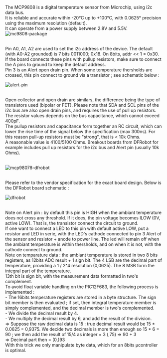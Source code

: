 The MCP9808 is a digital temperature sensor from Microchip, using i2c data bus.<br>
It is reliable and accurate within -20°C up to +100°C, with 0.0625° precision using the maximum resolution (default).<br>
It can operate from a power supply between 2.8V and 5.5V.
<br>
![mc9808-package](https://github.com/user-attachments/assets/b5b654fa-b373-4e9d-a359-6e45b16ecc39)

<br>
Pin A0, A1, A2 are used to set the i2c address of the device. The default (with A0-A2 grounded) is 7 bits 0011000; 0x18. On 8bits, addr << 1 = 0x30.<br>
If the board connects these pins with pullup resistors, make sure to connect the A pins to ground to keep the default address.<br>
Pin 3 is an Alert open drain pin. When some temperature thersholds are crossed, this pin connect to ground via a transistor ; see schematic below :<br>

![alert-pin](https://github.com/user-attachments/assets/0c5989b1-fedd-4d72-90dc-bb281ce021a2)

<br>
Open collector and open drain are similars, the difference being the type of transistors used (bipolar or FET).
Please note that SDA and SCL pins of the i2c bus are also open drain pins, and requires the use of pull up resistors. The resistor values depends on the bus capacitance, which cannot exceed 400pF.<br>
The pullup resistors and capacitance form together an RC circuit, which can lower the rise time of the signal below the specification (max 300ns). For this reason pull-up resistors must be "strong", that is < 10k Ohms.<br>
A reasonable value is 4100/5100 Ohms. Breakout boards from DFRobot for example includes pull up resistors for the i2c bus and Alert pin (usually 10k Ohms).<br>
<br>

![mcp98078-dfrobot](https://github.com/user-attachments/assets/c98b53a5-2a34-46bc-bbde-aeed52c89299)

<br>
Please refer to the vendor specification for the exact board design. Below is the DFRobot board schematic :<br>

![dfrobot](https://github.com/user-attachments/assets/d0e1b51d-b24c-4b7c-be8a-395f87e69260)

<br>
Note on Alert pin : by default this pin is HIGH when the ambiant temperature does not cross any threshold. If it does, the pin voltage becomes lLOW (0V, active LOW). That is, the transistor connect the circuit to ground.<br>
If one want to connect a LED to this pin with default active LOW, put a resistor and LED in serie, with the LED's cathode connected to pin 3 Alert of the sensor and resistor + anode to power line. The led will remain off when the ambiant temperature is within thersholds, and on when it is not, with the cathode connect to ground.
<br>
Note on temparature data : the ambiant temperature is stored in two 8 bits registers, as 12bits ADC result + 1 sign bit. The 4 LSB are the decimal part of temperature, providing a 1 / 2^4 resolution (0,0625). The 8 MSB form the integral part of the temperature.<br>
13th bit is sign bit, with the measurement data formatted in two's complement.<br>
To avoid float variable handling on the PIC12F683, the following process is implemented :<br>
- The 16bits temperature registers are stored in a byte structure. The sign bit member is then evaluated ; if set, then integral temperature member is simply complemented, and the decimal member is two's complemented.<br>
- We divide the decimal result by 4.<br>
- We multiply the decimal result by 6, and add the result of the division.<br>
=> Suppose the raw decimal data is 15 : true decimal result would be 15 * 0.0625 = 0,9375. We decide two decimals is more than enough so 15 * 6 = 90 ; we then add the result of 15/4 as integer = 3 (,75) => 90 + 3 <br>
=> Decimal part then = (0,)93<br>
With this trick we only manipulate byte data, which for an 8bits µcontroller is optimal.



